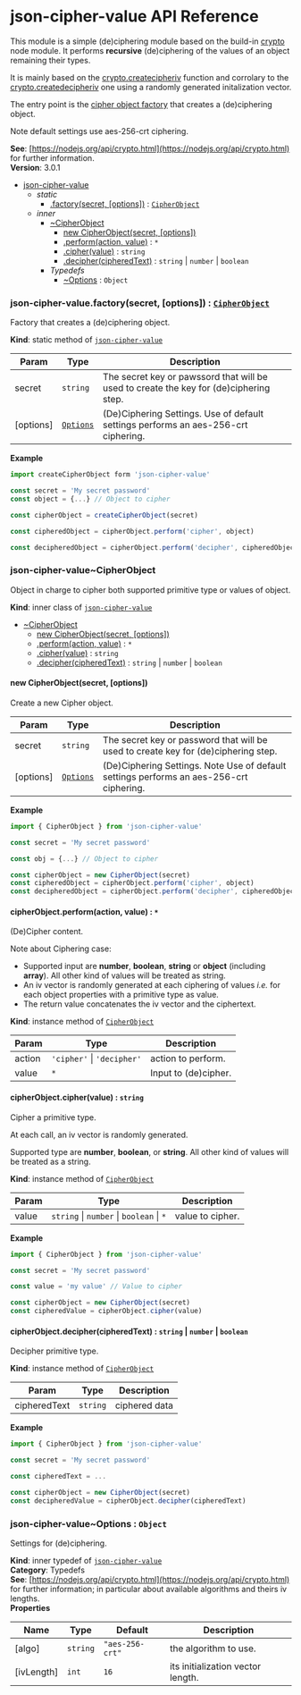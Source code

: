 # json-cipher-value API Reference

This module is a simple (de)ciphering module based on the build-in
[crypto](https://nodejs.org/api/crypto.html) node module. It performs
**recursive** (de)ciphering of the values of an object remaining their types.

It is mainly based on the [crypto.createcipheriv](https://nodejs.org/api/crypto.html#crypto_crypto_createcipheriv_algorithm_key_iv_options)
function and corrolary to the [crypto.createdecipheriv](https://nodejs.org/api/crypto.html#crypto_crypto_createdecipheriv_algorithm_key_iv_options)
one using a randomly generated initalization vector.

The entry point is the [cipher object factory](module:json-cipher-value~factory) that creates
a (de)ciphering object.

Note default settings use aes-256-crt ciphering.

**See**: [https://nodejs.org/api/crypto.html](https://nodejs.org/api/crypto.html) for further information.  
**Version**: 3.0.1  

* [json-cipher-value](#module_json-cipher-value)
    * _static_
        * [.factory(secret, [options])](#module_json-cipher-value.factory) : [<code>CipherObject</code>](#module_json-cipher-value..CipherObject)
    * _inner_
        * [~CipherObject](#module_json-cipher-value..CipherObject)
            * [new CipherObject(secret, [options])](#new_module_json-cipher-value..CipherObject_new)
            * [.perform(action, value)](#module_json-cipher-value..CipherObject+perform) : <code>\*</code>
            * [.cipher(value)](#module_json-cipher-value..CipherObject+cipher) : <code>string</code>
            * [.decipher(cipheredText)](#module_json-cipher-value..CipherObject+decipher) : <code>string</code> \| <code>number</code> \| <code>boolean</code>
        * _Typedefs_
            * [~Options](#module_json-cipher-value..Options) : <code>Object</code>

<a name="module_json-cipher-value.factory"></a>

### json-cipher-value.factory(secret, [options]) : [<code>CipherObject</code>](#module_json-cipher-value..CipherObject)
Factory that creates a (de)ciphering object.

**Kind**: static method of [<code>json-cipher-value</code>](#module_json-cipher-value)  

| Param | Type | Description |
| --- | --- | --- |
| secret | <code>string</code> | The secret key or pawssord that will be used to create the  key for (de)ciphering step. |
| [options] | [<code>Options</code>](#module_json-cipher-value..Options) | (De)Ciphering Settings.  Use of default settings performs an aes-256-crt ciphering. |

**Example**  
```js
import createCipherObject form 'json-cipher-value'

const secret = 'My secret password'
const object = {...} // Object to cipher

const cipherObject = createCipherObject(secret)

const cipheredObject = cipherObject.perform('cipher', object)

const decipheredObject = cipherObject.perform('decipher', cipheredObject)
```
<a name="module_json-cipher-value..CipherObject"></a>

### json-cipher-value~CipherObject
Object in charge to cipher both supported primitive type or values of object.

**Kind**: inner class of [<code>json-cipher-value</code>](#module_json-cipher-value)  

* [~CipherObject](#module_json-cipher-value..CipherObject)
    * [new CipherObject(secret, [options])](#new_module_json-cipher-value..CipherObject_new)
    * [.perform(action, value)](#module_json-cipher-value..CipherObject+perform) : <code>\*</code>
    * [.cipher(value)](#module_json-cipher-value..CipherObject+cipher) : <code>string</code>
    * [.decipher(cipheredText)](#module_json-cipher-value..CipherObject+decipher) : <code>string</code> \| <code>number</code> \| <code>boolean</code>

<a name="new_module_json-cipher-value..CipherObject_new"></a>

#### new CipherObject(secret, [options])
Create a new Cipher object.


| Param | Type | Description |
| --- | --- | --- |
| secret | <code>string</code> | The secret key or password that will be used to create  key for (de)ciphering step. |
| [options] | [<code>Options</code>](#module_json-cipher-value..Options) | (De)Ciphering Settings.  Note Use of default settings performs an aes-256-crt ciphering. |

**Example**  
```js
import { CipherObject } from 'json-cipher-value'

const secret = 'My secret password'

const obj = {...} // Object to cipher

const cipherObject = new CipherObject(secret)
const cipheredObject = cipherObject.perform('cipher', object)
const decipheredObject = cipherObject.perform('decipher', cipheredObject)
```
<a name="module_json-cipher-value..CipherObject+perform"></a>

#### cipherObject.perform(action, value) : <code>\*</code>
(De)Cipher content.

Note about Ciphering case:
  - Supported input are **number**, **boolean**, **string** or **object** (including **array**).
    All other kind of values will be treated as string.
  - An iv vector is randomly generated at each ciphering of values
    _i.e._ for each object properties with a primitive type as value.
  - The return value concatenates the iv vector and the ciphertext.

**Kind**: instance method of [<code>CipherObject</code>](#module_json-cipher-value..CipherObject)  

| Param | Type | Description |
| --- | --- | --- |
| action | <code>&#x27;cipher&#x27;</code> \| <code>&#x27;decipher&#x27;</code> | action to perform. |
| value | <code>\*</code> | Input to (de)cipher. |

<a name="module_json-cipher-value..CipherObject+cipher"></a>

#### cipherObject.cipher(value) : <code>string</code>
Cipher a primitive type.

At each call, an iv vector is randomly generated.

Supported type are **number**, **boolean**, or **string**. All other kind of values
will be treated as a string.

**Kind**: instance method of [<code>CipherObject</code>](#module_json-cipher-value..CipherObject)  

| Param | Type | Description |
| --- | --- | --- |
| value | <code>string</code> \| <code>number</code> \| <code>boolean</code> \| <code>\*</code> | value to cipher. |

**Example**  
```js
import { CipherObject } from 'json-cipher-value'

const secret = 'My secret password'

const value = 'my value' // Value to cipher

const cipherObject = new CipherObject(secret)
const cipheredValue = cipherObject.cipher(value)
```
<a name="module_json-cipher-value..CipherObject+decipher"></a>

#### cipherObject.decipher(cipheredText) : <code>string</code> \| <code>number</code> \| <code>boolean</code>
Decipher primitive type.

**Kind**: instance method of [<code>CipherObject</code>](#module_json-cipher-value..CipherObject)  

| Param | Type | Description |
| --- | --- | --- |
| cipheredText | <code>string</code> | ciphered data |

**Example**  
```js
import { CipherObject } from 'json-cipher-value'

const secret = 'My secret password'

const cipheredText = ...

const cipherObject = new CipherObject(secret)
const decipheredValue = cipherObject.decipher(cipheredText)
```
<a name="module_json-cipher-value..Options"></a>

### json-cipher-value~Options : <code>Object</code>
Settings for (de)ciphering.

**Kind**: inner typedef of [<code>json-cipher-value</code>](#module_json-cipher-value)  
**Category**: Typedefs  
**See**: [https://nodejs.org/api/crypto.html](https://nodejs.org/api/crypto.html) for further information; in particular about
available algorithms and theirs iv lengths.  
**Properties**

| Name | Type | Default | Description |
| --- | --- | --- | --- |
| [algo] | <code>string</code> | <code>&quot;aes-256-crt&quot;</code> | the algorithm to use. |
| [ivLength] | <code>int</code> | <code>16</code> | its initialization vector length. |

